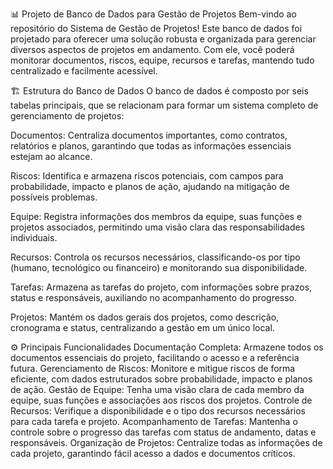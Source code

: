 📊 Projeto de Banco de Dados para Gestão de Projetos Bem-vindo ao repositório do Sistema de Gestão de Projetos! Este banco de dados foi projetado para oferecer uma solução robusta e organizada para gerenciar diversos aspectos de projetos em andamento. Com ele, você poderá monitorar documentos, riscos, equipe, recursos e tarefas, mantendo tudo centralizado e facilmente acessível.

🏗 Estrutura do Banco de Dados O banco de dados é composto por seis tabelas principais, que se relacionam para formar um sistema completo de gerenciamento de projetos:

Documentos: Centraliza documentos importantes, como contratos, relatórios e planos, garantindo que todas as informações essenciais estejam ao alcance.

Riscos: Identifica e armazena riscos potenciais, com campos para probabilidade, impacto e planos de ação, ajudando na mitigação de possíveis problemas.

Equipe: Registra informações dos membros da equipe, suas funções e projetos associados, permitindo uma visão clara das responsabilidades individuais.

Recursos: Controla os recursos necessários, classificando-os por tipo (humano, tecnológico ou financeiro) e monitorando sua disponibilidade.

Tarefas: Armazena as tarefas do projeto, com informações sobre prazos, status e responsáveis, auxiliando no acompanhamento do progresso.

Projetos: Mantém os dados gerais dos projetos, como descrição, cronograma e status, centralizando a gestão em um único local.

⚙ Principais Funcionalidades Documentação Completa: Armazene todos os documentos essenciais do projeto, facilitando o acesso e a referência futura. Gerenciamento de Riscos: Monitore e mitigue riscos de forma eficiente, com dados estruturados sobre probabilidade, impacto e planos de ação. Gestão de Equipe: Tenha uma visão clara de cada membro da equipe, suas funções e associações aos riscos dos projetos. Controle de Recursos: Verifique a disponibilidade e o tipo dos recursos necessários para cada tarefa e projeto. Acompanhamento de Tarefas: Mantenha o controle sobre o progresso das tarefas com status de andamento, datas e responsáveis. Organização de Projetos: Centralize todas as informações de cada projeto, garantindo fácil acesso a dados e documentos críticos.
